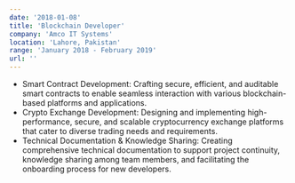 ```yaml
---
date: '2018-01-08'
title: 'Blockchain Developer'
company: 'Amco IT Systems'
location: 'Lahore, Pakistan'
range: 'January 2018 - February 2019'
url: ''
---
```


- Smart Contract Development: Crafting secure, efficient, and auditable smart contracts to enable seamless interaction with various blockchain-based platforms and applications.
- Crypto Exchange Development: Designing and implementing high-performance, secure, and scalable cryptocurrency exchange platforms that cater to diverse trading needs and requirements.
- Technical Documentation & Knowledge Sharing: Creating comprehensive technical documentation to support project continuity, knowledge sharing among team members, and facilitating the onboarding process for new developers.
